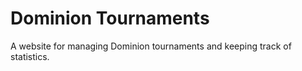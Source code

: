 # Dominion Tournaments

A website for managing Dominion tournaments and keeping track of statistics.
